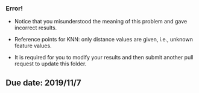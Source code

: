 ### Error! ###
- Notice that you misunderstood the meaning of this problem and gave incorrect results.
 * Reference points for KNN: only distance values are given, i.e., unknown feature values.
- It is required for you to modify your results and then submit another pull request to update this folder.
## Due date: 2019/11/7 ##

